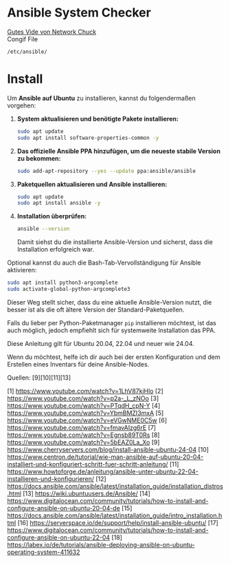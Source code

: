 # Ansible System Checker

[Gutes Vide von Network Chuck](https://www.youtube.com/watch?v=OWKPxAgh9DU) \
Congif File
```
/etc/ansible/
```

# Install

Um **Ansible auf Ubuntu** zu installieren, kannst du folgendermaßen vorgehen:

1. **System aktualisieren und benötigte Pakete installieren:**
   ```bash
   sudo apt update
   sudo apt install software-properties-common -y
   ```

2. **Das offizielle Ansible PPA hinzufügen, um die neueste stabile Version zu bekommen:**
   ```bash
   sudo add-apt-repository --yes --update ppa:ansible/ansible
   ```

3. **Paketquellen aktualisieren und Ansible installieren:**
   ```bash
   sudo apt update
   sudo apt install ansible -y
   ```

4. **Installation überprüfen:**
   ```bash
   ansible --version
   ```
   Damit siehst du die installierte Ansible-Version und sicherst, dass die Installation erfolgreich war.

Optional kannst du auch die Bash-Tab-Vervollständigung für Ansible aktivieren:
```bash
sudo apt install python3-argcomplete
sudo activate-global-python-argcomplete3
```

Dieser Weg stellt sicher, dass du eine aktuelle Ansible-Version nutzt, die besser ist als die oft ältere Version der Standard-Paketquellen.

Falls du lieber per Python-Paketmanager `pip` installieren möchtest, ist das auch möglich, jedoch empfiehlt sich für systemweite Installation das PPA.

Diese Anleitung gilt für Ubuntu 20.04, 22.04 und neuer wie 24.04.

Wenn du möchtest, helfe ich dir auch bei der ersten Konfiguration und dem Erstellen eines Inventars für deine Ansible-Nodes.

Quellen: [9][10][11][13]

[1] https://www.youtube.com/watch?v=1LhV87kjHlo
[2] https://www.youtube.com/watch?v=p2a-_L_zNOo
[3] https://www.youtube.com/watch?v=PTqdH_cpN-Y
[4] https://www.youtube.com/watch?v=YbmBMZI3mxA
[5] https://www.youtube.com/watch?v=eVGwNME0C5w
[6] https://www.youtube.com/watch?v=fmavAIzg6rE
[7] https://www.youtube.com/watch?v=Egnsb89T0Rs
[8] https://www.youtube.com/watch?v=5bEAZ0La_Xo
[9] https://www.cherryservers.com/blog/install-ansible-ubuntu-24-04
[10] https://www.centron.de/tutorial/wie-man-ansible-auf-ubuntu-20-04-installiert-und-konfiguriert-schritt-fuer-schritt-anleitung/
[11] https://www.howtoforge.de/anleitung/ansible-unter-ubuntu-22-04-installieren-und-konfigurieren/
[12] https://docs.ansible.com/ansible/latest/installation_guide/installation_distros.html
[13] https://wiki.ubuntuusers.de/Ansible/
[14] https://www.digitalocean.com/community/tutorials/how-to-install-and-configure-ansible-on-ubuntu-20-04-de
[15] https://docs.ansible.com/ansible/latest/installation_guide/intro_installation.html
[16] https://serverspace.io/de/support/help/install-ansible-ubuntu/
[17] https://www.digitalocean.com/community/tutorials/how-to-install-and-configure-ansible-on-ubuntu-22-04
[18] https://labex.io/de/tutorials/ansible-deploying-ansible-on-ubuntu-operating-system-411632
